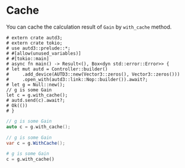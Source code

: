 # Cache

You can cache the calculation result of `Gain` by `with_cache` method.

```rust,edition2021
# extern crate autd3;
# extern crate tokio;
# use autd3::prelude::*;
# #[allow(unused_variables)]
# #[tokio::main]
# async fn main() -> Result<(), Box<dyn std::error::Error>> {
# let mut autd = Controller::builder()
#     .add_device(AUTD3::new(Vector3::zeros(), Vector3::zeros()))
#     .open_with(autd3::link::Nop::builder()).await?;
# let g = Null::new();
// g is some Gain
let c = g.with_cache();
# autd.send(c).await?;
# Ok(())
# }
```

```cpp
// g is some Gain
auto c = g.with_cache();
```

```cs
// g is some Gain
var c = g.WithCache();
```

```python
# g is some Gain
c = g.with_cache()
```
